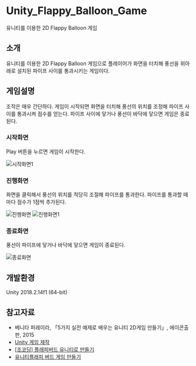 # Unity_Flappy_Balloon_Game
유니티를 이용한 2D Flappy Balloon 게임

## 소개
유니티를 이용한 2D Flappy Balloon 게임으로 플레이어가 화면을 터치해 풍선을 위아래로 설치된 파이프 사이를 통과시키는 게임이다.

## 게임설명
조작은 매우 간단하다. 게임이 시작되면 화면을 터치해 풍선의 위치를 조정해 파이프 사이를 통과시켜 점수를 얻는다. 파이프 사이에 닿거나 풍선이 바닥에 닿으면 게임은 종료된다.

### 시작화면
Play 버튼을 누르면 게임이 시작한다.

![시작화면1](https://github.com/shfnqkdlfjtm/Unity_Flappy_Balloon_Game/assets/144716487/b8cafda8-b252-4574-b2ef-b8a61929693a)

### 진행화면
화면을 클릭해서 풍선의 위치를 적당히 조절해 파이프를 통과한다. 파이프를 통과할 때마다 점수가 1점씩 추가된다.

![진행화면](https://github.com/shfnqkdlfjtm/Unity_Flappy_Balloon_Game/assets/144716487/9fbf81db-9d73-4061-892e-ac0f1afee093)
![진행화면1](https://github.com/shfnqkdlfjtm/Unity_Flappy_Balloon_Game/assets/144716487/47b10598-a037-4c46-80ca-4d7227c75a89)

### 종료화면
풍선이 파이프에 닿거나 바닥에 닿으면 게임이 종료된다.

![종료화면](https://github.com/shfnqkdlfjtm/Unity_Flappy_Balloon_Game/assets/144716487/abfd756b-8ee5-443a-9bbe-54949fbb080e)

## 개발환경
Unity 2018.2.14f1 (64-bit)

## 참고자료
- 베니타 퍼레이라, 「5가지 실전 예제로 배우는 유니티 2D게임 만들기」, 에이콘출판, 2015
- [Unity 게임 제작](https://blog.naver.com/and_lamyland)
- [[조코딩] 플래피버드 유니티로 만들기](https://blog.naver.com/hh48575/223068319484)
- [유니티플래피 버드 게임 만들기](https://toytvstory.tistory.com/2406)
